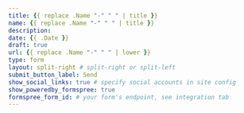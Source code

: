 ```yaml
---
title: {{ replace .Name "-" " " | title }}
name: {{ replace .Name "-" " " | title }}
description: 
date: {{ .Date }}
draft: true
url: {{ replace .Name "-" " " | lower }}
type: form
layout: split-right # split-right or split-left
submit_button_label: Send
show_social_links: true # specify social accounts in site config
show_poweredby_formspree: true
formspree_form_id: # your form's endpoint, see integration tab
---
```

